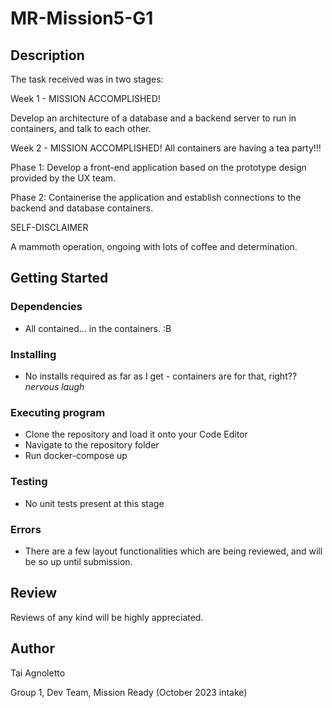 # MR-Mission5-G1

## Description

The task received was in two stages:

Week 1 - MISSION ACCOMPLISHED!

Develop an architecture of a database and a backend server to run in containers, and talk to each other.


Week 2 - MISSION ACCOMPLISHED! All containers are having a tea party!!!

Phase 1: Develop a front-end application based on the prototype design provided by the UX team. 

Phase 2: Containerise the application and establish connections to the backend and database containers.



SELF-DISCLAIMER

A mammoth operation, ongoing with lots of coffee and determination.

## Getting Started

### Dependencies

* All contained... in the containers. :B

### Installing

* No installs required as far as I get - containers are for that, right?? *nervous laugh*

### Executing program

* Clone the repository and load it onto your Code Editor
* Navigate to the repository folder
* Run docker-compose up

### Testing

* No unit tests present at this stage

### Errors

* There are a few layout functionalities which are being reviewed, and will be so up until submission.

## Review

Reviews of any kind will be highly appreciated.


## Author

Tai Agnoletto

Group 1, Dev Team, Mission Ready (October 2023 intake)
